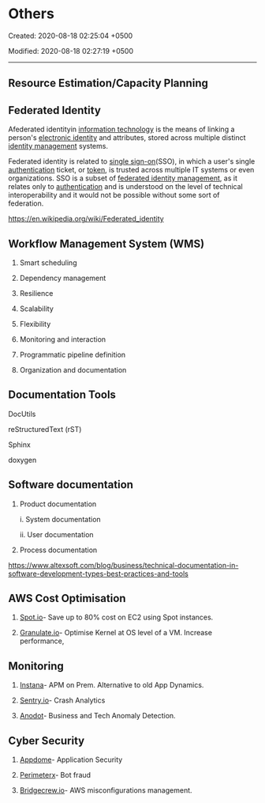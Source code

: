 # Others

Created: 2020-08-18 02:25:04 +0500

Modified: 2020-08-18 02:27:19 +0500

---

## Resource Estimation/Capacity Planning

## Federated Identity

Afederated identityin [information technology](https://en.wikipedia.org/wiki/Information_technology) is the means of linking a person's [electronic identity](https://en.wikipedia.org/wiki/Digital_identity) and attributes, stored across multiple distinct [identity management](https://en.wikipedia.org/wiki/Identity_management) systems.

Federated identity is related to [single sign-on](https://en.wikipedia.org/wiki/Single_sign-on)(SSO), in which a user's single [authentication](https://en.wikipedia.org/wiki/Authentication) ticket, or [token](https://en.wikipedia.org/wiki/Security_token), is trusted across multiple IT systems or even organizations. SSO is a subset of [federated identity management](https://en.wikipedia.org/wiki/Federated_identity_management), as it relates only to [authentication](https://en.wikipedia.org/wiki/Authentication) and is understood on the level of technical interoperability and it would not be possible without some sort of federation.

<https://en.wikipedia.org/wiki/Federated_identity>

## Workflow Management System (WMS)

1. Smart scheduling

2. Dependency management

3. Resilience

4. Scalability

5. Flexibility

6. Monitoring and interaction

7. Programmatic pipeline definition

8. Organization and documentation

## Documentation Tools

DocUtils

reStructuredText (rST)

Sphinx

doxygen

## Software documentation

1. Product documentation

    i.  System documentation

    ii. User documentation

2. Process documentation

<https://www.altexsoft.com/blog/business/technical-documentation-in-software-development-types-best-practices-and-tools>

## AWS Cost Optimisation

1. [Spot.io](http://spot.io/)- Save up to 80% cost on EC2 using Spot instances.

2. [Granulate.io](http://granulate.io/)- Optimise Kernel at OS level of a VM. Increase performance,

## Monitoring

1. [Instana](https://www.instana.com/)- APM on Prem. Alternative to old App Dynamics.

2. [Sentry.io](http://sentry.io/)- Crash Analytics

3. [Anodot](http://anodot.com/)- Business and Tech Anomaly Detection.

## Cyber Security

1. [Appdome](http://appdome.com/)- Application Security

2. [Perimeterx](http://perimeterx.com/)- Bot fraud

3. [Bridgecrew.io](http://bridgecrew.io/)- AWS misconfigurations management.
